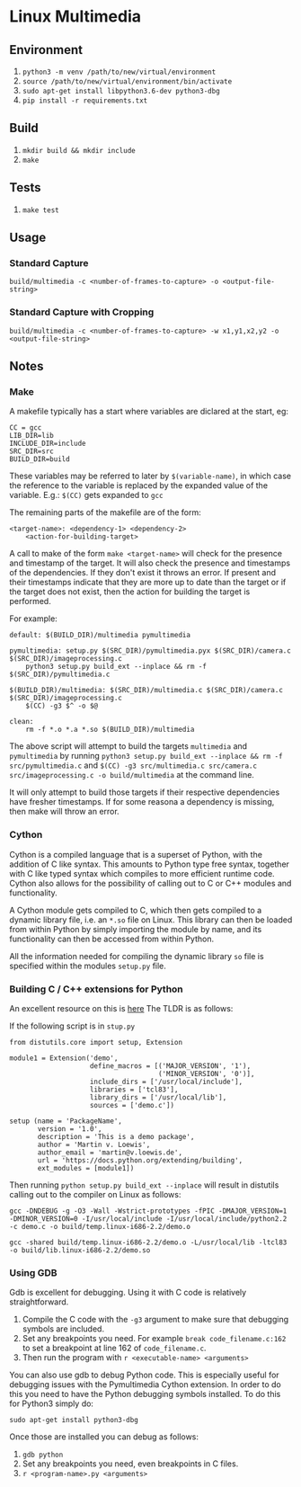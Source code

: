 # Linux Multimedia

## Environment

1. `python3 -m venv /path/to/new/virtual/environment`
2. `source /path/to/new/virtual/environment/bin/activate`
3. `sudo apt-get install libpython3.6-dev python3-dbg`
4. `pip install -r requirements.txt`

## Build

1. `mkdir build && mkdir include`
2. `make`

## Tests
1. `make test`

## Usage

### Standard Capture

`build/multimedia -c <number-of-frames-to-capture> -o <output-file-string>`

### Standard Capture with Cropping

`build/multimedia -c <number-of-frames-to-capture> -w x1,y1,x2,y2 -o <output-file-string>`

## Notes

### Make

A makefile typically has a start where variables are diclared at the start, eg:

```
CC = gcc
LIB_DIR=lib
INCLUDE_DIR=include
SRC_DIR=src
BUILD_DIR=build
```

These variables may be referred to later by `$(variable-name)`, in which case the
reference to the variable is replaced by the expanded value of the variable.
E.g.: `$(CC)` gets expanded to `gcc`

The remaining parts of the makefile are of the form:

```
<target-name>: <dependency-1> <dependency-2>
    <action-for-building-target>
```

A call to make of the form `make <target-name>` will check for the presence and
timestamp of the target. It will also check the presence and timestamps of the
dependencies. If they don't exist it throws an error. If present and their
timestamps indicate that they are more up to date than the target or if the target
does not exist, then the action for building the target is performed.

For example:

```
default: $(BUILD_DIR)/multimedia pymultimedia

pymultimedia: setup.py $(SRC_DIR)/pymultimedia.pyx $(SRC_DIR)/camera.c $(SRC_DIR)/imageprocessing.c
    python3 setup.py build_ext --inplace && rm -f $(SRC_DIR)/pymultimedia.c

$(BUILD_DIR)/multimedia: $(SRC_DIR)/multimedia.c $(SRC_DIR)/camera.c $(SRC_DIR)/imageprocessing.c
    $(CC) -g3 $^ -o $@

clean:
    rm -f *.o *.a *.so $(BUILD_DIR)/multimedia
```

The above script will attempt to build the targets `multimedia` and `pymultimedia` by running
`python3 setup.py build_ext --inplace && rm -f src/pymultimedia.c` and
`$(CC) -g3 src/multimedia.c src/camera.c src/imageprocessing.c -o build/multimedia`
at the command line.

It will only attempt to build those targets if their respective dependencies have fresher
timestamps. If for some reasona a dependency is missing, then make will throw an error.

### Cython

Cython is a compiled language that is a superset of Python, with the addition of
C like syntax. This amounts to Python type free syntax, together with C like
typed syntax which compiles to more efficient runtime code. Cython also allows
for the possibility of calling out to C or C++ modules and functionality.

A Cython module gets compiled to C, which then gets compiled to a dynamic library
file, i.e. an `*.so` file on Linux. This library can then be loaded from within
Python by simply importing the module by name, and its functionality can then
be accessed from within Python.

All the information needed for compiling the dynamic library `so` file is specified
within the modules `setup.py` file.

### Building C / C++ extensions for Python

An excellent resource on this is [here](https://docs.python.org/2/extending/building.html)
The TLDR is as follows:

If the following script is in `stup.py`


```
from distutils.core import setup, Extension

module1 = Extension('demo',
                    define_macros = [('MAJOR_VERSION', '1'),
                                     ('MINOR_VERSION', '0')],
                    include_dirs = ['/usr/local/include'],
                    libraries = ['tcl83'],
                    library_dirs = ['/usr/local/lib'],
                    sources = ['demo.c'])

setup (name = 'PackageName',
       version = '1.0',
       description = 'This is a demo package',
       author = 'Martin v. Loewis',
       author_email = 'martin@v.loewis.de',
       url = 'https://docs.python.org/extending/building',
       ext_modules = [module1])
```

Then running `python setup.py build_ext --inplace` will result in distutils calling out to
the compiler on Linux as follows:

```
gcc -DNDEBUG -g -O3 -Wall -Wstrict-prototypes -fPIC -DMAJOR_VERSION=1 -DMINOR_VERSION=0 -I/usr/local/include -I/usr/local/include/python2.2 -c demo.c -o build/temp.linux-i686-2.2/demo.o

gcc -shared build/temp.linux-i686-2.2/demo.o -L/usr/local/lib -ltcl83 -o build/lib.linux-i686-2.2/demo.so
```

### Using GDB

Gdb is excellent for debugging. Using it with C code is relatively straightforward.

1. Compile the C code with the `-g3` argument to make sure that debugging symbols are
included.
2. Set any breakpoints you need. For example `break code_filename.c:162` to set a breakpoint
at line 162 of `code_filename.c`.
3. Then run the program with `r <executable-name> <arguments>`

You can also use gdb to debug Python code. This is especially useful for debugging
issues with the Pymultimedia Cython extension. In order to do this you need to have
the Python debugging symbols installed. To do this for Python3 simply do:

`sudo apt-get install python3-dbg`

Once those are installed you can debug as follows:

1. `gdb python`
2. Set any breakpoints you need, even breakpoints in C files.
3. `r <program-name>.py <arguments>`
